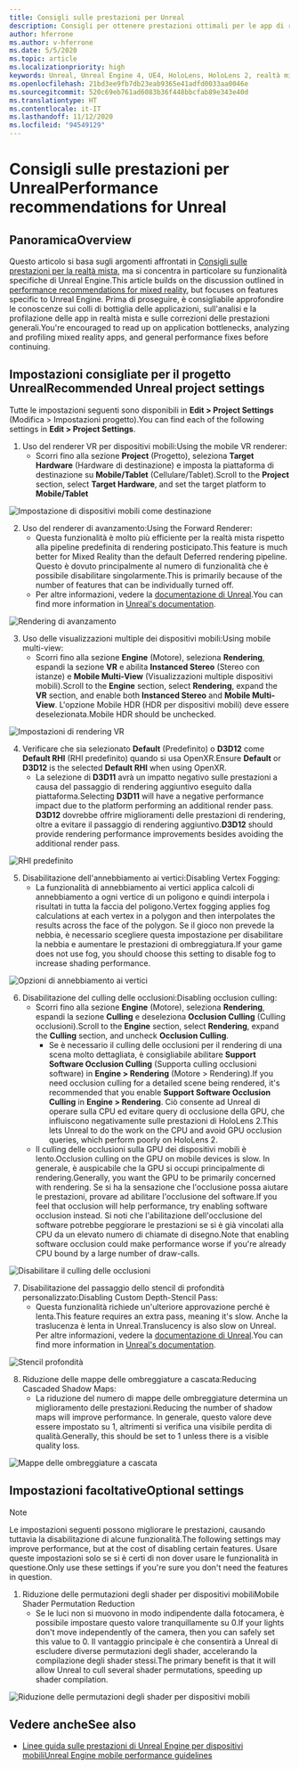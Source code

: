 ```yaml
---
title: Consigli sulle prestazioni per Unreal
description: Consigli per ottenere prestazioni ottimali per le app di realtà mista in Unreal
author: hferrone
ms.author: v-hferrone
ms.date: 5/5/2020
ms.topic: article
ms.localizationpriority: high
keywords: Unreal, Unreal Engine 4, UE4, HoloLens, HoloLens 2, realtà mista, prestazioni, ottimizzazione, impostazioni, documentazione
ms.openlocfilehash: 21bd3ee9fb7db23eab9365e41adfd0033aa0046e
ms.sourcegitcommit: 520c69eb761ad6083b36f448bbcfab89e343e40d
ms.translationtype: HT
ms.contentlocale: it-IT
ms.lasthandoff: 11/12/2020
ms.locfileid: "94549129"
---
```

# <a name="performance-recommendations-for-unreal"></a><span data-ttu-id="065b7-104">Consigli sulle prestazioni per Unreal</span><span class="sxs-lookup"><span data-stu-id="065b7-104">Performance recommendations for Unreal</span></span>

## <a name="overview"></a><span data-ttu-id="065b7-105">Panoramica</span><span class="sxs-lookup"><span data-stu-id="065b7-105">Overview</span></span>

<span data-ttu-id="065b7-106">Questo articolo si basa sugli argomenti affrontati in [Consigli sulle prestazioni per la realtà mista](../platform-capabilities-and-apis/understanding-performance-for-mixed-reality.md), ma si concentra in particolare su funzionalità specifiche di Unreal Engine.</span><span class="sxs-lookup"><span data-stu-id="065b7-106">This article builds on the discussion outlined in [performance recommendations for mixed reality](../platform-capabilities-and-apis/understanding-performance-for-mixed-reality.md), but focuses on features specific to Unreal Engine.</span></span> <span data-ttu-id="065b7-107">Prima di proseguire, è consigliabile approfondire le conoscenze sui colli di bottiglia delle applicazioni, sull'analisi e la profilazione delle app in realtà mista e sulle correzioni delle prestazioni generali.</span><span class="sxs-lookup"><span data-stu-id="065b7-107">You're encouraged to read up on application bottlenecks, analyzing and profiling mixed reality apps, and general performance fixes before continuing.</span></span>

## <a name="recommended-unreal-project-settings"></a><span data-ttu-id="065b7-108">Impostazioni consigliate per il progetto Unreal</span><span class="sxs-lookup"><span data-stu-id="065b7-108">Recommended Unreal project settings</span></span>
<span data-ttu-id="065b7-109">Tutte le impostazioni seguenti sono disponibili in **Edit > Project Settings** (Modifica > Impostazioni progetto).</span><span class="sxs-lookup"><span data-stu-id="065b7-109">You can find each of the following settings in **Edit > Project Settings**.</span></span>

1. <span data-ttu-id="065b7-110">Uso del renderer VR per dispositivi mobili:</span><span class="sxs-lookup"><span data-stu-id="065b7-110">Using the mobile VR renderer:</span></span>
    * <span data-ttu-id="065b7-111">Scorri fino alla sezione **Project** (Progetto), seleziona **Target Hardware** (Hardware di destinazione) e imposta la piattaforma di destinazione su **Mobile/Tablet** (Cellulare/Tablet).</span><span class="sxs-lookup"><span data-stu-id="065b7-111">Scroll to the **Project** section, select **Target Hardware**, and set the target platform to **Mobile/Tablet**</span></span>

![Impostazione di dispositivi mobili come destinazione](images/unreal/performance-recommendations-img-01.png)

2. <span data-ttu-id="065b7-113">Uso del renderer di avanzamento:</span><span class="sxs-lookup"><span data-stu-id="065b7-113">Using the Forward Renderer:</span></span> 
    * <span data-ttu-id="065b7-114">Questa funzionalità è molto più efficiente per la realtà mista rispetto alla pipeline predefinita di rendering posticipato.</span><span class="sxs-lookup"><span data-stu-id="065b7-114">This feature is much better for Mixed Reality than the default Deferred rendering pipeline.</span></span> <span data-ttu-id="065b7-115">Questo è dovuto principalmente al numero di funzionalità che è possibile disabilitare singolarmente.</span><span class="sxs-lookup"><span data-stu-id="065b7-115">This is primarily because of the number of features that can be individually turned off.</span></span> 
    * <span data-ttu-id="065b7-116">Per altre informazioni, vedere la [documentazione di Unreal](https://docs.unrealengine.com/Platforms/VR/DevelopVR/VRPerformance/index.html).</span><span class="sxs-lookup"><span data-stu-id="065b7-116">You can find more information in [Unreal's documentation](https://docs.unrealengine.com/Platforms/VR/DevelopVR/VRPerformance/index.html).</span></span>

![Rendering di avanzamento](images/unreal/performance-recommendations-img-04.png)

3. <span data-ttu-id="065b7-118">Uso delle visualizzazioni multiple dei dispositivi mobili:</span><span class="sxs-lookup"><span data-stu-id="065b7-118">Using mobile multi-view:</span></span>
    * <span data-ttu-id="065b7-119">Scorri fino alla sezione **Engine** (Motore), seleziona **Rendering**, espandi la sezione **VR** e abilita **Instanced Stereo** (Stereo con istanze) e **Mobile Multi-View** (Visualizzazioni multiple dispositivi mobili).</span><span class="sxs-lookup"><span data-stu-id="065b7-119">Scroll to the **Engine** section, select **Rendering**, expand the **VR** section, and enable both **Instanced Stereo** and **Mobile Multi-View**.</span></span> <span data-ttu-id="065b7-120">L'opzione Mobile HDR (HDR per dispositivi mobili) deve essere deselezionata.</span><span class="sxs-lookup"><span data-stu-id="065b7-120">Mobile HDR should be unchecked.</span></span>

![Impostazioni di rendering VR](images/unreal/performance-recommendations-img-03.png)

4. <span data-ttu-id="065b7-122">Verificare che sia selezionato **Default** (Predefinito) o **D3D12** come **Default RHI** (RHI predefinito) quando si usa OpenXR.</span><span class="sxs-lookup"><span data-stu-id="065b7-122">Ensure **Default** or **D3D12** is the selected **Default RHI** when using OpenXR.</span></span>
    * <span data-ttu-id="065b7-123">La selezione di **D3D11** avrà un impatto negativo sulle prestazioni a causa del passaggio di rendering aggiuntivo eseguito dalla piattaforma.</span><span class="sxs-lookup"><span data-stu-id="065b7-123">Selecting **D3D11** will have a negative performance impact due to the platform performing an additional render pass.</span></span> <span data-ttu-id="065b7-124">**D3D12** dovrebbe offrire miglioramenti delle prestazioni di rendering, oltre a evitare il passaggio di rendering aggiuntivo.</span><span class="sxs-lookup"><span data-stu-id="065b7-124">**D3D12** should provide rendering performance improvements besides avoiding the additional render pass.</span></span>

![RHI predefinito](images/unreal/performance-recommendations-img-09.png)

5. <span data-ttu-id="065b7-126">Disabilitazione dell'annebbiamento ai vertici:</span><span class="sxs-lookup"><span data-stu-id="065b7-126">Disabling Vertex Fogging:</span></span> 
    * <span data-ttu-id="065b7-127">La funzionalità di annebbiamento ai vertici applica calcoli di annebbiamento a ogni vertice di un poligono e quindi interpola i risultati in tutta la faccia del poligono.</span><span class="sxs-lookup"><span data-stu-id="065b7-127">Vertex fogging applies fog calculations at each vertex in a polygon and then interpolates the results across the face of the polygon.</span></span> <span data-ttu-id="065b7-128">Se il gioco non prevede la nebbia, è necessario scegliere questa impostazione per disabilitare la nebbia e aumentare le prestazioni di ombreggiatura.</span><span class="sxs-lookup"><span data-stu-id="065b7-128">If your game does not use fog, you should choose this setting to disable fog to increase shading performance.</span></span>

![Opzioni di annebbiamento ai vertici](images/unreal/performance-recommendations-img-05.png)

6. <span data-ttu-id="065b7-130">Disabilitazione del culling delle occlusioni:</span><span class="sxs-lookup"><span data-stu-id="065b7-130">Disabling occlusion culling:</span></span>
    * <span data-ttu-id="065b7-131">Scorri fino alla sezione **Engine** (Motore), seleziona **Rendering**, espandi la sezione **Culling** e deseleziona **Occlusion Culling** (Culling occlusioni).</span><span class="sxs-lookup"><span data-stu-id="065b7-131">Scroll to the **Engine** section, select **Rendering**, expand the **Culling** section, and uncheck **Occlusion Culling**.</span></span>
        + <span data-ttu-id="065b7-132">Se è necessario il culling delle occlusioni per il rendering di una scena molto dettagliata, è consigliabile abilitare **Support Software Occlusion Culling** (Supporta culling occlusioni software) in **Engine > Rendering** (Motore > Rendering).</span><span class="sxs-lookup"><span data-stu-id="065b7-132">If you need occlusion culling for a detailed scene being rendered, it's recommended that you enable **Support Software Occlusion Culling** in **Engine > Rendering**.</span></span> <span data-ttu-id="065b7-133">Ciò consente ad Unreal di operare sulla CPU ed evitare query di occlusione della GPU, che influiscono negativamente sulle prestazioni di HoloLens 2.</span><span class="sxs-lookup"><span data-stu-id="065b7-133">This lets Unreal to do the work on the CPU and avoid GPU occlusion queries, which perform poorly on HoloLens 2.</span></span>
    * <span data-ttu-id="065b7-134">Il culling delle occlusioni sulla GPU dei dispositivi mobili è lento.</span><span class="sxs-lookup"><span data-stu-id="065b7-134">Occlusion culling on the GPU on mobile devices is slow.</span></span> <span data-ttu-id="065b7-135">In generale, è auspicabile che la GPU si occupi principalmente di rendering.</span><span class="sxs-lookup"><span data-stu-id="065b7-135">Generally, you want the GPU to be primarily concerned with rendering.</span></span> <span data-ttu-id="065b7-136">Se si ha la sensazione che l'occlusione possa aiutare le prestazioni, provare ad abilitare l'occlusione del software.</span><span class="sxs-lookup"><span data-stu-id="065b7-136">If you feel that occlusion will help performance, try enabling software occlusion instead.</span></span> <span data-ttu-id="065b7-137">Si noti che l'abilitazione dell'occlusione del software potrebbe peggiorare le prestazioni se si è già vincolati alla CPU da un elevato numero di chiamate di disegno.</span><span class="sxs-lookup"><span data-stu-id="065b7-137">Note that enabling software occlusion could make performance worse if you're already CPU bound by a large number of draw-calls.</span></span>

![Disabilitare il culling delle occlusioni](images/unreal/performance-recommendations-img-02.png)

7. <span data-ttu-id="065b7-139">Disabilitazione del passaggio dello stencil di profondità personalizzato:</span><span class="sxs-lookup"><span data-stu-id="065b7-139">Disabling Custom Depth-Stencil Pass:</span></span>
    * <span data-ttu-id="065b7-140">Questa funzionalità richiede un'ulteriore approvazione perché è lenta.</span><span class="sxs-lookup"><span data-stu-id="065b7-140">This feature requires an extra pass, meaning it's slow.</span></span> <span data-ttu-id="065b7-141">Anche la traslucenza è lenta in Unreal.</span><span class="sxs-lookup"><span data-stu-id="065b7-141">Translucency is also slow on Unreal.</span></span> <span data-ttu-id="065b7-142">Per altre informazioni, vedere la [documentazione di Unreal](https://docs.unrealengine.com/Engine/Performance/Guidelines/index.html).</span><span class="sxs-lookup"><span data-stu-id="065b7-142">You can find more information in [Unreal's documentation](https://docs.unrealengine.com/Engine/Performance/Guidelines/index.html).</span></span>

![Stencil profondità](images/unreal/performance-recommendations-img-06.png)

8. <span data-ttu-id="065b7-144">Riduzione delle mappe delle ombreggiature a cascata:</span><span class="sxs-lookup"><span data-stu-id="065b7-144">Reducing Cascaded Shadow Maps:</span></span> 
    * <span data-ttu-id="065b7-145">La riduzione del numero di mappe delle ombreggiature determina un miglioramento delle prestazioni.</span><span class="sxs-lookup"><span data-stu-id="065b7-145">Reducing the number of shadow maps will improve performance.</span></span> <span data-ttu-id="065b7-146">In generale, questo valore deve essere impostato su 1, altrimenti si verifica una visibile perdita di qualità.</span><span class="sxs-lookup"><span data-stu-id="065b7-146">Generally, this should be set to 1 unless there is a visible quality loss.</span></span> 

![Mappe delle ombreggiature a cascata](images/unreal/performance-recommendations-img-07.png)

## <a name="optional-settings"></a><span data-ttu-id="065b7-148">Impostazioni facoltative</span><span class="sxs-lookup"><span data-stu-id="065b7-148">Optional settings</span></span>

> [!NOTE]
> <span data-ttu-id="065b7-149">Le impostazioni seguenti possono migliorare le prestazioni, causando tuttavia la disabilitazione di alcune funzionalità.</span><span class="sxs-lookup"><span data-stu-id="065b7-149">The following settings may improve performance, but at the cost of disabling certain features.</span></span> <span data-ttu-id="065b7-150">Usare queste impostazioni solo se si è certi di non dover usare le funzionalità in questione.</span><span class="sxs-lookup"><span data-stu-id="065b7-150">Only use these settings if you're sure you don't need the features in question.</span></span>

1. <span data-ttu-id="065b7-151">Riduzione delle permutazioni degli shader per dispositivi mobili</span><span class="sxs-lookup"><span data-stu-id="065b7-151">Mobile Shader Permutation Reduction</span></span>
    * <span data-ttu-id="065b7-152">Se le luci non si muovono in modo indipendente dalla fotocamera, è possibile impostare questo valore tranquillamente su 0.</span><span class="sxs-lookup"><span data-stu-id="065b7-152">If your lights don't move independently of the camera, then you can safely set this value to 0.</span></span> <span data-ttu-id="065b7-153">Il vantaggio principale è che consentirà a Unreal di escludere diverse permutazioni degli shader, accelerando la compilazione degli shader stessi.</span><span class="sxs-lookup"><span data-stu-id="065b7-153">The primary benefit is that it will allow Unreal to cull several shader permutations, speeding up shader compilation.</span></span>

![Riduzione delle permutazioni degli shader per dispositivi mobili](images/unreal/performance-recommendations-img-08.png)

## <a name="see-also"></a><span data-ttu-id="065b7-155">Vedere anche</span><span class="sxs-lookup"><span data-stu-id="065b7-155">See also</span></span>
* [<span data-ttu-id="065b7-156">Linee guida sulle prestazioni di Unreal Engine per dispositivi mobili</span><span class="sxs-lookup"><span data-stu-id="065b7-156">Unreal Engine mobile performance guidelines</span></span>]( https://docs.unrealengine.com/Platforms/Mobile/Performance/index.html)